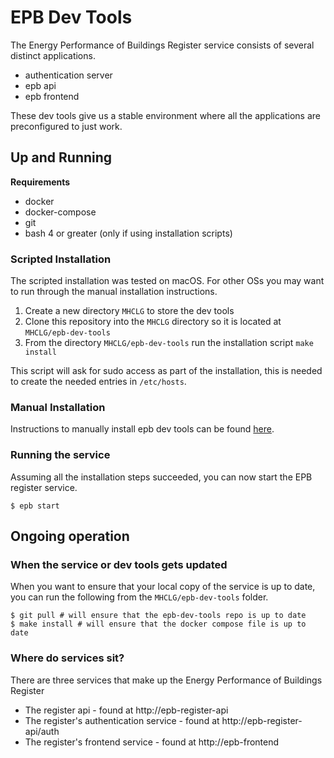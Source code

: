 # EPB Dev Tools

The Energy Performance of Buildings Register service consists of several 
distinct applications.

* authentication server
* epb api
* epb frontend

These dev tools give us a stable environment where all the applications are
preconfigured to just work.

## Up and Running

**Requirements**

* docker
* docker-compose
* git
* bash 4 or greater (only if using installation scripts)

### Scripted Installation

The scripted installation was tested on macOS. For other OSs you may want to run
through the manual installation instructions.

1. Create a new directory `MHCLG` to store the dev tools
2. Clone this repository into the `MHCLG` directory so it is located at 
    `MHCLG/epb-dev-tools`
3. From the directory `MHCLG/epb-dev-tools` run the installation script
    `make install`

This script will ask for sudo access as part of the installation, this is needed
to create the needed entries in `/etc/hosts`.

### Manual Installation

Instructions to manually install epb dev tools can be found 
[here](./MANUAL_INSTALL.md).

### Running the service

Assuming all the installation steps succeeded, you can now start the EPB 
register service.

```shell script
$ epb start
```

## Ongoing operation

### When the service or dev tools gets updated

When you want to ensure that your local copy of the service is up to date, you 
can run the following from the `MHCLG/epb-dev-tools` folder.

```shell script
$ git pull # will ensure that the epb-dev-tools repo is up to date
$ make install # will ensure that the docker compose file is up to date
```

### Where do services sit?

There are three services that make up the Energy Performance of Buildings 
Register

* The register api - found at http://epb-register-api
* The register's authentication service - found at http://epb-register-api/auth
* The register's frontend service - found at http://epb-frontend
